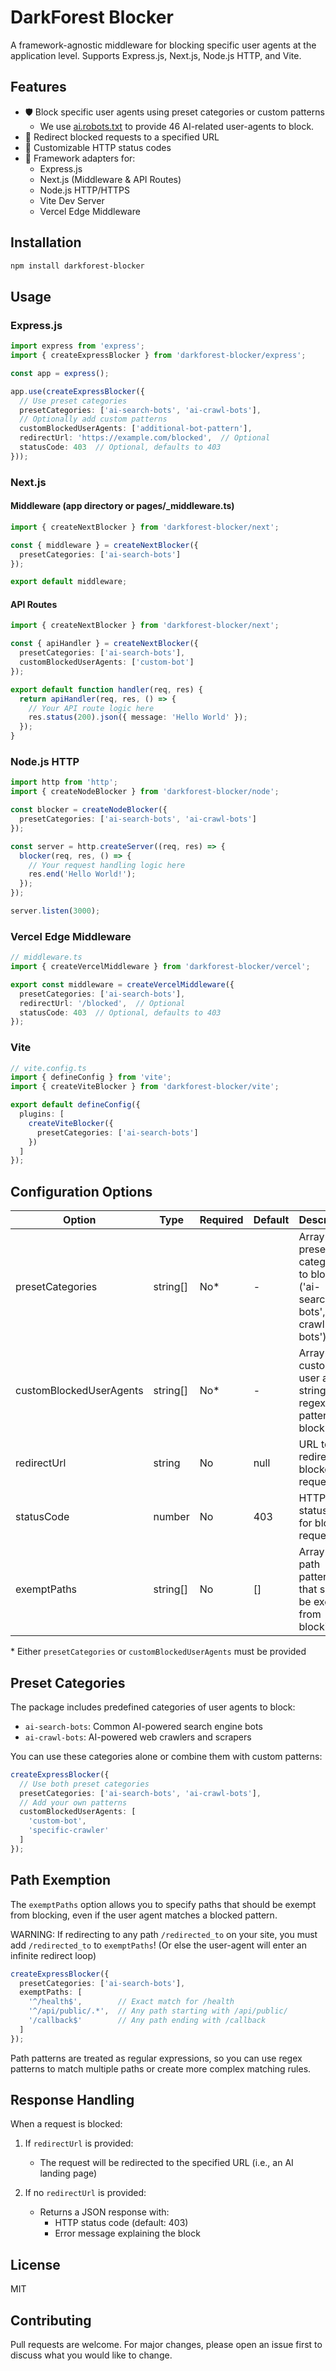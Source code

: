 # DarkForest Blocker

A framework-agnostic middleware for blocking specific user agents at the application level. Supports Express.js, Next.js, Node.js HTTP, and Vite.

## Features

- 🛡️ Block specific user agents using preset categories or custom patterns
  - We use [ai.robots.txt](https://github.com/ai-robots-txt/ai.robots.txt/blob/main/table-of-bot-metrics.md) to provide 46 AI-related user-agents to block.
- 🔄 Redirect blocked requests to a specified URL
- 🎯 Customizable HTTP status codes
- 🔌 Framework adapters for:
  - Express.js
  - Next.js (Middleware & API Routes)
  - Node.js HTTP/HTTPS
  - Vite Dev Server
  - Vercel Edge Middleware

## Installation

```bash
npm install darkforest-blocker
```

## Usage

### Express.js

```typescript
import express from 'express';
import { createExpressBlocker } from 'darkforest-blocker/express';

const app = express();

app.use(createExpressBlocker({
  // Use preset categories
  presetCategories: ['ai-search-bots', 'ai-crawl-bots'],
  // Optionally add custom patterns
  customBlockedUserAgents: ['additional-bot-pattern'],
  redirectUrl: 'https://example.com/blocked',  // Optional
  statusCode: 403  // Optional, defaults to 403
}));
```

### Next.js

#### Middleware (app directory or pages/_middleware.ts)

```typescript
import { createNextBlocker } from 'darkforest-blocker/next';

const { middleware } = createNextBlocker({
  presetCategories: ['ai-search-bots']
});

export default middleware;
```

#### API Routes

```typescript
import { createNextBlocker } from 'darkforest-blocker/next';

const { apiHandler } = createNextBlocker({
  presetCategories: ['ai-search-bots'],
  customBlockedUserAgents: ['custom-bot']
});

export default function handler(req, res) {
  return apiHandler(req, res, () => {
    // Your API route logic here
    res.status(200).json({ message: 'Hello World' });
  });
}
```

### Node.js HTTP

```typescript
import http from 'http';
import { createNodeBlocker } from 'darkforest-blocker/node';

const blocker = createNodeBlocker({
  presetCategories: ['ai-search-bots', 'ai-crawl-bots']
});

const server = http.createServer((req, res) => {
  blocker(req, res, () => {
    // Your request handling logic here
    res.end('Hello World!');
  });
});

server.listen(3000);
```

### Vercel Edge Middleware

```typescript
// middleware.ts
import { createVercelMiddleware } from 'darkforest-blocker/vercel';

export const middleware = createVercelMiddleware({
  presetCategories: ['ai-search-bots'],
  redirectUrl: '/blocked',  // Optional
  statusCode: 403  // Optional, defaults to 403
});
```

### Vite

```typescript
// vite.config.ts
import { defineConfig } from 'vite';
import { createViteBlocker } from 'darkforest-blocker/vite';

export default defineConfig({
  plugins: [
    createViteBlocker({
      presetCategories: ['ai-search-bots']
    })
  ]
});
```

## Configuration Options

| Option | Type | Required | Default | Description |
|--------|------|----------|---------|-------------|
| presetCategories | string[] | No* | - | Array of preset categories to block ('ai-search-bots', 'ai-crawl-bots') |
| customBlockedUserAgents | string[] | No* | - | Array of custom user agent strings or regex patterns to block |
| redirectUrl | string | No | null | URL to redirect blocked requests to |
| statusCode | number | No | 403 | HTTP status code for blocked requests |
| exemptPaths | string[] | No | [] | Array of path patterns that should be exempt from blocking |

\* Either `presetCategories` or `customBlockedUserAgents` must be provided

## Preset Categories

The package includes predefined categories of user agents to block:

- `ai-search-bots`: Common AI-powered search engine bots
- `ai-crawl-bots`: AI-powered web crawlers and scrapers

You can use these categories alone or combine them with custom patterns:

```typescript
createExpressBlocker({
  // Use both preset categories
  presetCategories: ['ai-search-bots', 'ai-crawl-bots'],
  // Add your own patterns
  customBlockedUserAgents: [
    'custom-bot',
    'specific-crawler'
  ]
});
```

## Path Exemption

The `exemptPaths` option allows you to specify paths that should be exempt from blocking, even if the user agent matches a blocked pattern. 

WARNING: If redirecting to any path `/redirected_to` on your site, you must add `/redirected_to` to `exemptPaths`! (Or else the user-agent will enter an infinite redirect loop)

```typescript
createExpressBlocker({
  presetCategories: ['ai-search-bots'],
  exemptPaths: [
    '^/health$',        // Exact match for /health
    '^/api/public/.*',  // Any path starting with /api/public/
    '/callback$'        // Any path ending with /callback
  ]
});
```

Path patterns are treated as regular expressions, so you can use regex patterns to match multiple paths or create more complex matching rules.

## Response Handling

When a request is blocked:

1. If `redirectUrl` is provided:
   - The request will be redirected to the specified URL (i.e., an AI landing page)

2. If no `redirectUrl` is provided:
   - Returns a JSON response with:
     - HTTP status code (default: 403)
     - Error message explaining the block

## License

MIT

## Contributing

Pull requests are welcome. For major changes, please open an issue first to discuss what you would like to change.
